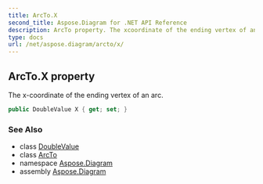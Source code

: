 ```yaml
---
title: ArcTo.X
second_title: Aspose.Diagram for .NET API Reference
description: ArcTo property. The xcoordinate of the ending vertex of an arc
type: docs
url: /net/aspose.diagram/arcto/x/
---
```

## ArcTo.X property

The x-coordinate of the ending vertex of an arc.

```csharp
public DoubleValue X { get; set; }
```

### See Also

* class [DoubleValue](../../doublevalue/)
* class [ArcTo](../)
* namespace [Aspose.Diagram](../../arcto/)
* assembly [Aspose.Diagram](../../../)


